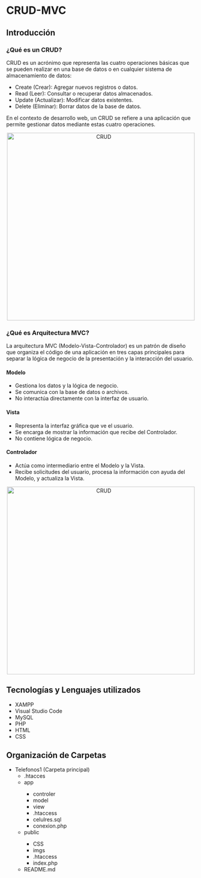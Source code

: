 # CRUD-MVC

<h2>Introducción</h2>

<h3>¿Qué es un CRUD? </h3>

<p>CRUD es un acrónimo que representa las cuatro operaciones básicas que se pueden realizar en una base de datos o en    cualquier sistema de almacenamiento de datos:
<ul>
<li>Create (Crear): Agregar nuevos registros o datos.</li>
<li>Read (Leer): Consultar o recuperar datos almacenados.</li>
<li>Update (Actualizar): Modificar datos existentes.</li>
<li>Delete (Eliminar): Borrar datos de la base de datos.</li>
</ul>
En el contexto de desarrollo web, un CRUD se refiere a una aplicación que permite gestionar datos mediante estas cuatro operaciones. </p>

<div style="text-align: center;">
    <img src="https://cdn.prod.website-files.com/5ff66329429d880392f6cba2/63fdf75ad4a978704fe9ac9c_CRUD%20%20Preview.jpeg" alt="CRUD" width="500">
</div>

<h3>¿Qué es Arquitectura MVC? </h2>

<p>La arquitectura MVC (Modelo-Vista-Controlador) es un patrón de diseño que organiza el código de una aplicación en tres capas principales para separar la lógica de negocio de la presentación y la interacción del usuario.</p>

<h4>Modelo</h4>
<ul>
<li>Gestiona los datos y la lógica de negocio.</li>
<li>Se comunica con la base de datos o archivos.</li>
<li>No interactúa directamente con la interfaz de usuario.</li>
</ul>

<h4>Vista</h4>
<ul>
<li>Representa la interfaz gráfica que ve el usuario.</li>
<li>Se encarga de mostrar la información que recibe del Controlador.</li>
<li>No contiene lógica de negocio.</li>
</ul>

<h4>Controlador</h4>
<ul>
<li>Actúa como intermediario entre el Modelo y la Vista.</li>
<li>Recibe solicitudes del usuario, procesa la información con ayuda del Modelo, y actualiza la Vista.
</li>
</ul>

<div style="text-align: center;">
    <img src="https://www.freecodecamp.org/espanol/news/content/images/size/w1600/2021/06/MVC3.png" alt="CRUD" width="500">
</div>

<h2>Tecnologías y Lenguajes utilizados</h2>
<ul>
<li>XAMPP</li>
<li>Visual Studio Code</li>
<li>MySQL</li>
<li>PHP</li>
<li>HTML</li>
<li>CSS</li>
</ul>


<h2>Organización de Carpetas</h2>

<ul>
<li>Telefonos1 (Carpeta principal)
<ul>
<li>.htacces</li>
<li>app</li>
<ul>
<li>controler</li>
<li>model</li>
<li>view</li>
<li>.htaccess</li>
<li>celulres.sql</li>
<li>conexion.php</li>
</ul>
<li>public</li>
<ul>
<li>CSS</li>
<li>imgs</li>
<li>.htaccess</li>
<li>index.php</li>
</ul>

<li>README.md</li>

</ul>
